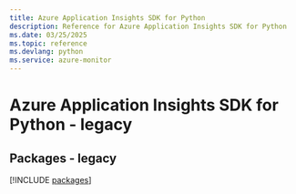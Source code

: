 ```yaml
---
title: Azure Application Insights SDK for Python
description: Reference for Azure Application Insights SDK for Python
ms.date: 03/25/2025
ms.topic: reference
ms.devlang: python
ms.service: azure-monitor
---
```

# Azure Application Insights SDK for Python - legacy
## Packages - legacy
[!INCLUDE [packages](application-insights-index.md)]